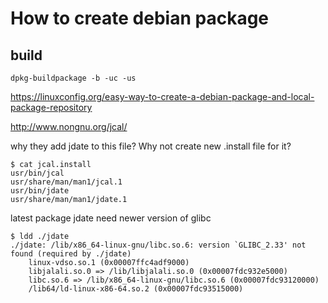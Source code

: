 # How to create debian package


## build

`dpkg-buildpackage -b -uc -us`

https://linuxconfig.org/easy-way-to-create-a-debian-package-and-local-package-repository

http://www.nongnu.org/jcal/


why they add jdate to this file? Why not create new .install file for it?

    $ cat jcal.install 
    usr/bin/jcal
    usr/share/man/man1/jcal.1
    usr/bin/jdate
    usr/share/man/man1/jdate.1

latest package jdate need newer version of glibc

    $ ldd ./jdate 
    ./jdate: /lib/x86_64-linux-gnu/libc.so.6: version `GLIBC_2.33' not found (required by ./jdate)
        linux-vdso.so.1 (0x00007ffc4adf9000)
        libjalali.so.0 => /lib/libjalali.so.0 (0x00007fdc932e5000)
        libc.so.6 => /lib/x86_64-linux-gnu/libc.so.6 (0x00007fdc93120000)
        /lib64/ld-linux-x86-64.so.2 (0x00007fdc93515000)
